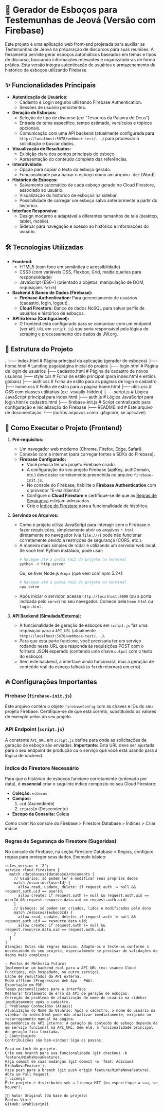 # 📖 Gerador de Esboços para Testemunhas de Jeová (Versão com Firebase)

Este projeto é uma aplicação web front-end projetada para auxiliar as Testemunhas de Jeová na preparação de discursos para suas reuniões. A ferramenta permite gerar esboços automáticos baseados em temas e tipos de discurso, buscando informações relevantes e organizando-as de forma prática. Esta versão integra autenticação de usuários e armazenamento de histórico de esboços utilizando Firebase.

## ✨ Funcionalidades Principais

-   **Autenticação de Usuários:**
    -   Cadastro e Login seguros utilizando Firebase Authentication.
    -   Sessões de usuário persistentes.
-   **Geração de Esboços:**
    -   Seleção de tipo de discurso (ex: "Tesouros da Palavra de Deus").
    -   Entrada de tema específico, tempo estimado, versículos e tópicos opcionais.
    -   Comunicação com uma API backend (atualmente configurada para `http://localhost:5678/webhook-test/...`) para processar a solicitação e buscar dados.
-   **Visualização de Resultados:**
    -   Exibição clara dos pontos principais do esboço.
    -   Apresentação do conteúdo completo das referências.
-   **Interatividade:**
    -   Opção para copiar o texto do esboço gerado.
    -   Funcionalidade para baixar o esboço como um arquivo `.doc` (Word).
-   **Histórico de Esboços:**
    -   Salvamento automático de cada esboço gerado no Cloud Firestore, associado ao usuário.
    -   Visualização do histórico de esboços na sidebar.
    -   Possibilidade de carregar um esboço salvo anteriormente a partir do histórico.
-   **Interface Responsiva:**
    -   Design moderno e adaptável a diferentes tamanhos de tela (desktop, tablet, mobile).
    -   Sidebar para navegação e acesso ao histórico e informações do usuário.

## 🛠️ Tecnologias Utilizadas

-   **Frontend:**
    -   HTML5 (com foco em semântica e acessibilidade)
    -   CSS3 (com variáveis CSS, Flexbox, Grid, media queries para responsividade)
    -   JavaScript (ES6+) (orientado a objetos, manipulação de DOM, requisições `fetch`)
-   **Backend & Banco de Dados (Firebase):**
    -   **Firebase Authentication:** Para gerenciamento de usuários (cadastro, login, logout).
    -   **Cloud Firestore:** Banco de dados NoSQL para salvar perfis de usuários e histórico de esboços.
-   **API Externa (Configurável):**
    -   O frontend está configurado para se comunicar com um endpoint (ver `API_URL` em `script.js`) que seria responsável pela lógica de scraping e processamento dos dados da JW.org.

## 📁 Estrutura do Projeto

. ├── index.html # Página principal da aplicação (gerador de esboços) ├── home.html # Landing page/página inicial do projeto ├── login.html # Página de login de usuários ├── cadastro.html # Página de cadastro de novos usuários ├── style.css # Folha de estilo principal (para index.html e estilos globais) ├── auth.css # Folha de estilo para as páginas de login e cadastro ├── home.css # Folha de estilo para a página home.html ├── utils.css # CSS com classes utilitárias (ex: .visually-hidden) ├── script.js # Lógica JavaScript principal para index.html ├── auth.js # Lógica JavaScript para login.html e cadastro.html ├── firebase-init.js # Script centralizado para configuração e inicialização do Firebase ├── README.md # Este arquivo de documentação └── (outros arquivos como .gitignore, se aplicável)


## 🚀 Como Executar o Projeto (Frontend)

1.  **Pré-requisitos:**
    *   Um navegador web moderno (Chrome, Firefox, Edge, Safari).
    *   Conexão com a internet (para carregar fontes e SDKs do Firebase).
    *   **Firebase Configurado:**
        *   Você precisa ter um projeto Firebase criado.
        *   A configuração do seu projeto Firebase (apiKey, authDomain, etc.) deve estar corretamente preenchida no arquivo `firebase-init.js`.
        *   No console do Firebase, habilite o **Firebase Authentication** com o provedor "E-mail/Senha".
        *   Configure o **Cloud Firestore** e certifique-se de que as [Regras de Segurança](#regras-de-segurança-do-firestore-sugeridas) estejam adequadas.
        *   Crie o [Índice do Firestore](#índice-do-firestore-necessário) para a funcionalidade de histórico.

2.  **Servindo os Arquivos:**
    *   Como o projeto utiliza JavaScript para interagir com o Firebase e fazer requisições, simplesmente abrir os arquivos `*.html` diretamente no navegador (via `file:///`) pode não funcionar corretamente devido a restrições de segurança (CORS, etc.).
    *   A maneira mais simples de rodar é utilizando um servidor web local. Se você tem Python instalado, pode usar:
        ```bash
        # Navegue até a pasta raiz do projeto no terminal
        python -m http.server
        ```
        Ou, se tiver Node.js e `npx` (que vem com npm 5.2+):
        ```bash
        # Navegue até a pasta raiz do projeto no terminal
        npx serve
        ```
    *   Após iniciar o servidor, acesse `http://localhost:8000` (ou a porta indicada pelo `serve`) no seu navegador. Comece pela `home.html` ou `login.html`.

3.  **API Backend (Simulada/Externa):**
    *   A funcionalidade de geração de esboços em `script.js` faz uma requisição para a `API_URL` (atualmente `http://localhost:5678/webhook-test/...`).
    *   Para que esta parte funcione, você precisaria ter um serviço rodando nesta URL que responda às requisições POST com o formato JSON esperado (contendo uma chave `output` com o texto do esboço).
    *   Sem este backend, a interface ainda funcionará, mas a geração de conteúdo real do esboço falhará (o `fetch` retornará um erro).

## 🔥 Configurações Importantes

### Firebase (`firebase-init.js`)
Este arquivo contém o objeto `firebaseConfig` com as chaves e IDs do seu projeto Firebase. Certifique-se de que está correto, substituindo os valores de exemplo pelos do seu projeto.

### API Endpoint (`script.js`)
A constante `API_URL` em `script.js` define para onde as solicitações de geração de esboço são enviadas. **Importante:** Esta URL deve ser ajustada para o seu endpoint de produção ou o serviço que você está usando para a lógica de backend.

### Índice do Firestore Necessário
Para que o histórico de esboços funcione corretamente (ordenado por data), é **essencial** criar o seguinte índice composto no seu Cloud Firestore:
-   **Coleção:** `esbocos`
-   **Campos:**
    1.  `uid` (Ascendente)
    2.  `criadoEm` (Descendente)
-   **Escopo da Consulta:** Coleta

*Como criar:* No console do Firebase > Firestore Database > Índices > Criar índice.

### Regras de Segurança do Firestore (Sugeridas)
No console do Firebase, na seção Firestore Database > Regras, configure regras para proteger seus dados. Exemplo básico:
```firestore-rules
rules_version = '2';
service cloud.firestore {
  match /databases/{database}/documents {
    // Usuários: só podem ler e modificar seus próprios dados
    match /usuarios/{userId} {
      allow read, update, delete: if request.auth != null && request.auth.uid == userId;
      allow create: if request.auth != null && request.auth.uid == userId && request.resource.data.uid == request.auth.uid;
    }
    // Esboços: só podem ser criados, lidos e modificados pelo dono
    match /esbocos/{esbocoId} {
      allow read, update, delete: if request.auth != null && request.auth.uid == resource.data.uid;
      allow create: if request.auth != null && request.resource.data.uid == request.auth.uid;
    }
  }
}
Atenção: Estas são regras básicas. Adapte-as e teste-as conforme a necessidade do seu projeto, especialmente se precisar de validações de dados mais complexas.

💡 Pontos de Melhoria Futuros
Implementar um backend real para a API_URL (ex: usando Cloud Functions, n8n hospedado, ou outro serviço).
Cache de resultados da API externa.
Modo offline (Progressive Web App - PWA).
Exportação em PDF.
Temas personalizados para a interface.
Melhorar tratamento de erro da API de geração de esboços.
Correção do problema de atualização do nome do usuário na sidebar imediatamente após o cadastro.
🐛 Problemas Conhecidos (Atuais)
Atualização do Nome do Usuário: Após o cadastro, o nome do usuário na sidebar do index.html pode não atualizar imediatamente, exigindo um recarregamento manual da página.
Dependência de API Externa: A geração de conteúdo do esboço depende de um serviço funcional na API_URL. Sem ele, a funcionalidade principal de geração fica limitada.
🤝 Contribuindo
Contribuições são bem-vindas! Siga os passos:

Faça um fork do projeto.
Crie uma branch para sua funcionalidade (git checkout -b feature/MinhaNovaFeature).
Faça commit de suas mudanças (git commit -m 'feat: Adiciona MinhaNovaFeature').
Faça push para a branch (git push origin feature/MinhaNovaFeature).
Abra um Pull Request.
📄 Licença
Este projeto é distribuído sob a licença MIT (ou especifique a sua, se houver).

👨‍💻 Autor Original (da base do projeto)
Pablus Vinii
GitHub: @PablusVinii